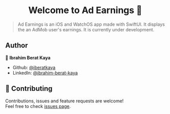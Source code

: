 <h1 align="center">Welcome to Ad Earnings 👋</h1>

> Ad Earnings is an iOS and WatchOS app made with SwiftUI. It displays the an AdMob user's earnings. It is currently under development.

## Author

👤 **Ibrahim Berat Kaya**

- Github: [@iberatkaya](https://github.com/iberatkaya)
- LinkedIn: [@ibrahim-berat-kaya](https://linkedin.com/in/ibrahim-berat-kaya)

## 🤝 Contributing

Contributions, issues and feature requests are welcome!<br />Feel free to check [issues page](https://github.com/iberatkaya/ad-earnings/issues).
